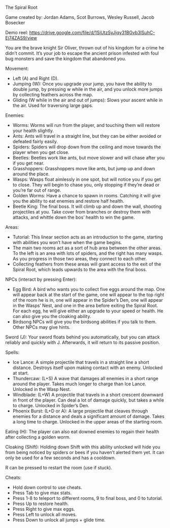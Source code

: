 The Spiral Root

Game created by: Jordan Adams, Scot Burrows, Wesley Russell, Jacob Bosecker

Demo reel: https://drive.google.com/file/d/1SiUtzSyJjqy31BGvb3lSuhC-Ej74ZAS9/view

You are the brave knight Sir Oliver, thrown out of his kingdom for a crime he didn’t commit. It’s your job to escape the ancient prison infested with foul bug monsters and save the kingdom that abandoned you.


Movement:
* Left (A) and Right (D).
* Jumping (W): Once you upgrade your jump, you have the ability to double jump, by pressing w while in the air, and you unlock more jumps by collecting feathers across the map.
* Gliding (W while in the air and out of jumps): Slows your ascent while in the air. Used for traversing large gaps.


Enemies:
* Worms: Worms will run from the player, and touching them will restore your health slightly.
* Ants: Ants will travel in a straight line, but they can be either avoided or defeated fairly easily.
* Spiders: Spiders will drop down from the ceiling and move towards the player when you get close.
* Beetles: Beetles work like ants, but move slower and will chase after you if you get near.
* Grasshoppers: Grasshoppers move like ants, but jump up and down around the place.
* Wasps: Wasps float aimlessly in one spot, but will notice you if you get to close. They will begin to chase you, only stopping if they’re dead or you’re far out of range.
* Golden Worms: Have a chance to spawn in rooms. Catching it will give you the ability to eat enemies and restore half health.
* Beetle King: The final boss. It will climb up and down the wall, shooting projectiles at you. Take cover from branches or destroy them with attacks, and whittle down the bos’ health to win the game.


Areas:
* Tutorial: This linear section acts as an introduction to the game, starting with abilities you won’t have when the game begins.
* The main two rooms act as a sort of hub area between the other areas. To the left is an area with lots of spiders, and the right has many wasps. As you progress in those two areas, they connect to each other.
* Collecting feathers from these areas will grant access to the exit of the Spiral Root, which leads upwards to the area with the final boss.


NPCs (interact by pressing Enter):
* Egg Bird: A bird who wants you to collect five eggs around the map. One will appear back at the start of the game, one will appear to the top right of the room he is in, one will appear in the Spider’s Den, one will appear in the Wasps’ Nest, and one in the area before exiting the Spiral Root. For each egg, he will give either an upgrade to your speed or health. He can also give you the cloaking ability.
* Birdsong NPCs will give you the birdsong abilities if you talk to them. Other NPCs may give hints.


Sword (J): Your sword floats behind you automatically, but you can attack reliably and quickly with J. Afterwards, it will return to its passive position. 


Spells:
* Ice Lance: A simple projectile that travels in a straight line a short distance. Destroys itself upon making contact with an enemy. Unlocked at start.
* Thundercaw: (L+S) A wave that damages all enemies in a short range around the player. Takes much longer to charge than Ice Lance. Unlocked in the Wasp Nest.
* Windblade: (L+W) A projectile that travels in a short crescent downward in front of the player. Can deal a lot of damage quickly, but takes a while to charge. Unlocked in Spider’s Den.
* Phoenix Burst: (L+D or A): A large projectile that cleaves through enemies for a distance and deals a significant amount of damage. Takes a long time to charge. Unlocked in the upper areas of the starting room.


Eating (H): The player can also eat downed enemies to regain their health after collecting a golden worm.

Cloaking (Shift): Holding down Shift with this ability unlocked will hide you from being noticed by spiders or bees if you haven’t alerted them yet. It can only be used for a few seconds and has a cooldown.

R can be pressed to restart the room (use if stuck).


Cheats:
* Hold down control to use cheats.
* Press Tab to give max stats.
* Press 1-8 to teleport to different rooms, 9 to final boss, and 0 to tutorial.
* Press Up to restore health.
* Press Right to give max eggs.
* Press Left to unlock all moves.
* Press Down to unlock all jumps + glide time.